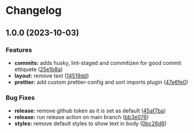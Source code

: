 # Changelog

## 1.0.0 (2023-10-03)


### Features

* **commits:** adds husky, lint-staged and commitizen for good commit ettiquete ([25e1b8a](https://github.com/dylanmooney/architecture-demo/commit/25e1b8a7402cccf265c9be5345c84c3938e0ae76))
* **layout:** remove text ([14519dd](https://github.com/dylanmooney/architecture-demo/commit/14519dd97a3fb7ca223b49e7aaea7351aa9caf23))
* **prettier:** add custom prettier-config and sort imports plugin ([47e6fe0](https://github.com/dylanmooney/architecture-demo/commit/47e6fe0024340d9ed389b0455a4b82f246418624))


### Bug Fixes

* **release:** remove github token as it is set as default ([45af7ba](https://github.com/dylanmooney/architecture-demo/commit/45af7ba6d5ee5c78d91f26b66610151484b187a4))
* **release:** run release action on main branch ([bb3e076](https://github.com/dylanmooney/architecture-demo/commit/bb3e0762b941d5b7724b0b2c06958ea3f6af6115))
* **styles:** remove default styles to show text in body ([0bc26d6](https://github.com/dylanmooney/architecture-demo/commit/0bc26d6eecf07e27e646d6cd71c4b70b6d2c684c))
